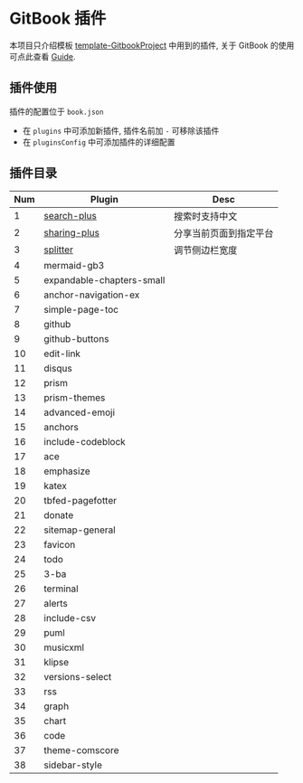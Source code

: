 # GitBook 插件

本项目只介绍模板 [template-GitbookProject](https://github.com/gendloop/template-GitbookProject) 中用到的插件, 关于 GitBook 的使用可点此查看 [Guide](https://www.yuque.com/gendloop/learningnotes/git-book-guide).

## 插件使用

插件的配置位于 `book.json`
* 在 `plugins` 中可添加新插件, 插件名前加 `-` 可移除该插件
* 在 `pluginsConfig` 中可添加插件的详细配置

## 插件目录

| Num  | Plugin                                   | Desc                  |
| ---- | ---------------------------------------- | ---------------------- |
| 1    | [search-plus](contents/search-plus.md) | 搜索时支持中文 |
| 2    | [sharing-plus](contents/sharing-plus.md) | 分享当前页面到指定平台   |
| 3    | [splitter](contents/splitter.md)        | 调节侧边栏宽度 |
| 4    | mermaid-gb3                              |                        |
| 5    | expandable-chapters-small                |                        |
| 6    | anchor-navigation-ex                     |                        |
| 7    | simple-page-toc                          |                        |
| 8    | github                                   |                        |
| 9    | github-buttons                           |                        |
| 10   | edit-link                                |                        |
| 11   | disqus                                   |                        |
| 12   | prism                                    |                        |
| 13   | prism-themes                             |                        |
| 14   | advanced-emoji                           |                        |
| 15   | anchors                                  |                        |
| 16   | include-codeblock                        |                        |
| 17   | ace                                      |                        |
| 18   | emphasize                                |                        |
| 19   | katex                                    |                        |
| 20   | tbfed-pagefotter                         |                        |
| 21   | donate                                   |                        |
| 22   | sitemap-general                          |                        |
| 23   | favicon                                  |                        |
| 24   | todo                                     |                        |
| 25   | 3-ba                                     |                        |
| 26   | terminal                                 |                        |
| 27   | alerts                                   |                        |
| 28   | include-csv                              |                        |
| 29   | puml                                     |                        |
| 30   | musicxml                                 |                        |
| 31   | klipse                                   |                        |
| 32   | versions-select                          |                        |
| 33   | rss                                      |                        |
| 34   | graph                                    |                        |
| 35   | chart                                    |                        |
| 36   | code                                     |                        |
| 37   | theme-comscore                           |                        |
| 38   | sidebar-style                            |                        |

